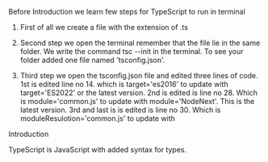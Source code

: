 Before Introduction we learn few steps for TypeScript to run in terminal

1. First of all we create a file with the extension of .ts

2. Second step we open the terminal remember that the file lie in the same folder. We write the command tsc --init in the terminal. To see your folder added one file named 'tsconfig.json'.

3. Third step we open the tsconfig.json file and edited three lines of code. 1st is edited line no 14. which is target='es2016' to update with target='ES2022' or the latest version. 2nd is edited is line no 28. Which is module='common.js' to update with module='NodeNext'. This is the latest version. 3rd and last is is edited is line no 30. Which is moduleResulotion='common.js' to update with


Introduction

TypeScript is JavaScript with added syntax for types.